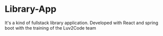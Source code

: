 # Library-App
It's a kind of fullstack library application. Developed with React and spring boot with the training of the Luv2Code team

